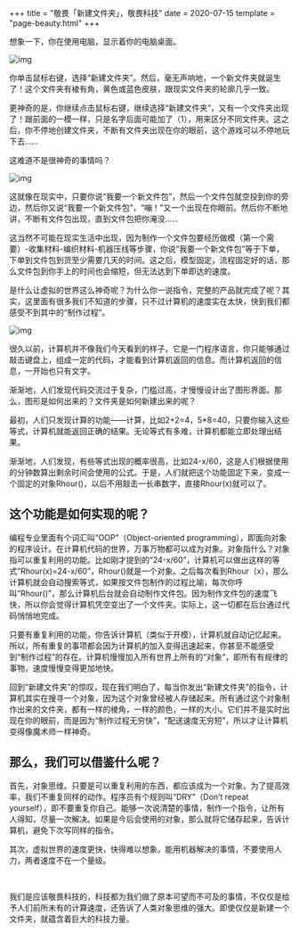 +++
title = "敬畏「新建文件夹」，敬畏科技"
date = 2020-07-15
template = "page-beauty.html"
+++

想象一下，你在使用电脑，显示着你的电脑桌面。

![img](https://linxz-aliyun.oss-cn-shenzhen.aliyuncs.com/images/new-document1.jpg)

你单击鼠标右键，选择“新建文件夹”。然后，毫无声响地，一个新文件夹就诞生了！这个文件夹有棱有角，黄色或蓝色皮肤，跟现实文件夹的轮廓几乎一致。

更神奇的是，你继续点击鼠标右键，继续选择“新建文件夹”，又有一个文件夹出现了！跟前面的一模一样，只是名字后面可能加了（1），用来区分不同文件夹。这之后，你不停地创建文件夹，不断有文件夹出现在你的眼前，这个游戏可以不停地玩下去……

这难道不是很神奇的事情吗？

![img](https://linxz-aliyun.oss-cn-shenzhen.aliyuncs.com/images/new-document2.png)

这就像在现实中，只要你说“我要一个新文件包”，然后一个文件包就空投到你的旁边，然后你又说“我要一个新文件包”，“嘣！”又一个出现在你眼前。然后你不断地讲，不断有文件包出现，直到文件包把你淹没……

这当然不可能在现实生活中出现，因为制作一个文件包要经历做模（第一个需要）-收集材料-编织材料-机器压线等步骤，你说“我要一个新文件包”等于下单，下单到文件包到货至少需要几天的时间。这之后，模型固定，流程固定好的话，那么文件包到你手上的时间也会缩短，但无法达到下单即达的速度。

是什么让虚拟的世界这么神奇呢？为什么你一说指令，完整的产品就完成了呢？其实，这里面有很多我们不知道的步骤，只不过计算机的速度实在太快，快到我们都感受不到其中的“制作过程”。

![img](https://linxz-aliyun.oss-cn-shenzhen.aliyuncs.com/images/new-document3.jpg)

很久以前，计算机并不像我们今天看到的样子。它是一门程序语言，你只能够通过敲击键盘上，组成一定的代码，才能看到计算机返回的信息。而计算机返回的信息，一开始也只有文字。

渐渐地，人们发现代码交流过于复杂，门槛过高，才慢慢设计出了图形界面。那么，图形是如何出来的？文件夹是如何新建出来的呢？

最初，人们只发现计算的功能——计算，比如2+2=4，5*8=40，只要你输入这些等式，计算机就能返回正确的结果。无论等式有多难，计算机都能立即处理出结果。

渐渐地，人们发现，有些等式出现的概率很高，比如24-x/60，这是人们根据使用的分钟数算出剩余时间会使用的公式。于是，人们就把这个功能固定下来，变成一个固定的对象Rhour()，以后不用敲击一长串数字，直接Rhour(x)就可以了。

## 这个功能是如何实现的呢？

编程专业里面有个词汇叫“OOP”（Object-oriented programming），即面向对象的程序设计。在计算机代码的世界，万事万物都可以成为对象。对象指什么？对象指可以重复利用的功能。比如刚才提到的“24-x/60”，计算机可以做出这样的等式“Rhour(x)=24-x/60”，Rhour()就是一个对象。之后每次看到Rhour（x），那么计算机就会自动搜索等式，如果按文件包制作的过程比喻，每次你呼叫“Rhour()”，那么计算机后台就会自动制作文件包。因为制作文件包的速度飞快，所以你会觉得计算机凭空变出了一个文件夹。实际上，这一切都在后台通过代码悄悄地完成。

只要有重复利用的功能，你告诉计算机（类似于开模），计算机就自动记忆起来。所以，所有重复的事项都会因为计算机的加入变得迅速起来，你甚至不能感受到“制作过程”的存在。计算机慢慢加入所有世界上所有的“对象”，即所有有规律的事物，速度慢慢变得更加地快。

回到“新建文件夹”的惊叹，现在我们明白了，每当你发出“新建文件夹”的指令，计算机其实在搜寻一个对象，因为这个对象曾经被人存储起来。所有通过这个对象制作出来的文件夹，都有一样的棱角，一样的颜色，一样的大小。它们并不是实时出现在你的眼前，而是因为“制作过程无穷快”，“配送速度无穷短”，所以才让计算机变得像魔术师一样神奇。

## 那么，我们可以借鉴什么呢？

首先，对象思维。只要是可以重复利用的东西，都应该成为一个对象。为了提高效率，我们不重复同样的动作。程序员有个规则叫“DRY”（Don’t repeat yourself），即不要重复你自己。能够一次说清楚的事情，制作一个指令，让所有人得知，尽量一次解决。如果是今后会使用的对象，那么就将它储存起来，告诉计算机，避免下次写同样的指令。

其次，虚拟世界的速度更快，快得难以想象。能用机器解决的事情，不要使用人力，两者速度不在一个量级。

<br>

我们是应该敬畏科技的，科技都为我们做了原本可望而不可及的事情，不仅仅是给予人们前所未有的计算速度，还告诉了人类对象思维的强大。即使仅仅是新建一个文件夹，就蕴含着巨大的科技力量。